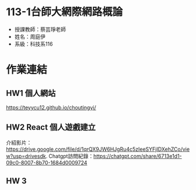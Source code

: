 # 113-1台師大網際網路概論
* 授課教師：蔡芸琤老師
* 姓名：周庭伊
* 系級：科技系116
# 作業連結
## HW1 個人網站
https://teyycu12.github.io/choutingyi/
## HW2 React 個人遊戲建立
介紹影片：https://drive.google.com/file/d/1qrQX9JW6HJgRu4c5zIeeSYFjIDXehZCo/view?usp=drivesdk.
Chatgpt訪問紀錄：https://chatgpt.com/share/6713e1d1-09c0-8007-8b70-1684d0009724
## HW 3
